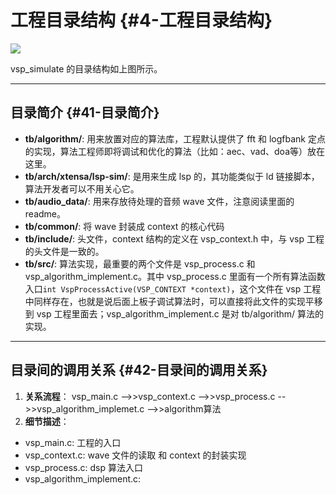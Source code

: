 # 工程目录结构 {#4-工程目录结构}

![](/assets/%E9%80%89%E5%8C%BA_114.png)

vsp\_simulate 的目录结构如上图所示。

---

## 目录简介 {#41-目录简介}

* **tb/algorithm/**: 用来放置对应的算法库，工程默认提供了 fft 和 logfbank 定点的实现，算法工程师即将调试和优化的算法（比如：aec、vad、doa等）放在这里。
* **tb/arch/xtensa/lsp-sim/**: 是用来生成 lsp 的，其功能类似于 ld 链接脚本，算法开发者可以不用关心它。
* **tb/audio\_data/**: 用来存放待处理的音频 wave 文件，注意阅读里面的 readme。
* **tb/common/**: 将 wave 封装成 context 的核心代码
* **tb/include/**: 头文件，context 结构的定义在 vsp\_context.h 中，与 vsp 工程的头文件是一致的。
* **tb/src/**: 算法实现，最重要的两个文件是 vsp\_process.c 和 vsp\_algorithm\_implement.c。其中 vsp\_process.c 里面有一个所有算法函数入口`int VspProcessActive(VSP_CONTEXT *context)`，这个文件在 vsp 工程中同样存在，也就是说后面上板子调试算法时，可以直接将此文件的实现平移到 vsp 工程里面去；vsp\_algorithm\_implement.c 是对 tb/algorithm/ 算法的实现。

---

## 目录间的调用关系 {#42-目录间的调用关系}

1. **关系流程**： vsp\_main.c --&gt;&gt;vsp\_context.c --&gt;&gt;vsp\_process.c --&gt;&gt;vsp\_algorithm\_implemet.c --&gt;&gt;algorithm算法
2. **细节描述**：

* vsp\_main.c: 工程的入口
* vsp\_context.c: wave 文件的读取 和 context 的封装实现
* vsp\_process.c: dsp 算法入口
* vsp\_algorithm\_implement.c:



